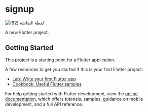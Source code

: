 # signup
![‏‏لقطة الشاشة (82)](https://user-images.githubusercontent.com/117648037/204387370-50a17aa9-95cf-4785-adf9-ceb4567061a5.png)

A new Flutter project.

## Getting Started

This project is a starting point for a Flutter application.

A few resources to get you started if this is your first Flutter project:

- [Lab: Write your first Flutter app](https://docs.flutter.dev/get-started/codelab)
- [Cookbook: Useful Flutter samples](https://docs.flutter.dev/cookbook)

For help getting started with Flutter development, view the
[online documentation](https://docs.flutter.dev/), which offers tutorials,
samples, guidance on mobile development, and a full API reference.
